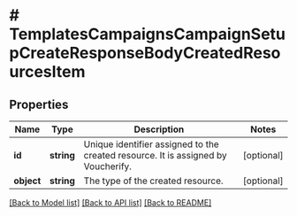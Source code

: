 # # TemplatesCampaignsCampaignSetupCreateResponseBodyCreatedResourcesItem

## Properties

Name | Type | Description | Notes
------------ | ------------- | ------------- | -------------
**id** | **string** | Unique identifier assigned to the created resource. It is assigned by Voucherify. | [optional]
**object** | **string** | The type of the created resource. | [optional]

[[Back to Model list]](../../README.md#models) [[Back to API list]](../../README.md#endpoints) [[Back to README]](../../README.md)
